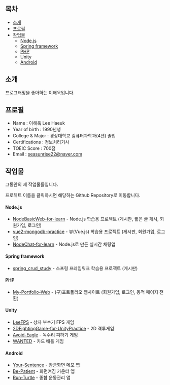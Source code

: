 ## 목차
- [소개](#소개)
- [프로필](#프로필)
- [작업물](#작업물)
  - [Node.js](#Node.js)
  - [Spring framework](#Spring)
  - [PHP](#PHP)
  - [Unity](#Unity)
  - [Android](#Android)
## 소개
프로그래밍을 좋아하는 이해욱입니다.
## 프로필
- Name : 이해욱 Lee Haeuk
- Year of birth : 1990년생
- College & Major : 경상대학교 컴퓨터과학과(4년) 졸업
- Certifications : 정보처리기사
- TOEIC Score : 700점
- Email : seasunrise22@naver.com
## 작업물
그동안의 제 작업물들입니다.

프로젝트 이름을 클릭하시면 해당하는 Github Repository로 이동합니다. 
#### Node.js
* [NodeBasicWeb-for-learn](https://github.com/seasunrise22/NodeBasicWeb-for-learn) - Node.js 학습용 프로젝트 (게시판, 짧은 글 게시, 회원가입, 로그인)
* [vue2-mongodb-practice](https://github.com/seasunrise22/vue2-mongodb-practice) - 뷰(Vue.js) 학습용 프로젝트 (게시판, 회원가입, 로그인)
* [NodeChat-for-learn](https://github.com/seasunrise22/NodeChat-for-learn) - Node.js로 만든 실시간 채팅앱
#### Spring framework
* [spring_crud_study](https://github.com/seasunrise22/spring_crud_study) - 스프링 프레임워크 학습용 프로젝트 (게시판)
#### PHP
* [My-Portfolio-Web](https://github.com/seasunrise22/My-Portfolio-Web) - (구)포트폴리오 웹사이트 (회원가입, 로그인, 동적 페이지 전환)
#### Unity
* [LeeFPS](https://github.com/seasunrise22/LeeFPS) - 상자 부수기 FPS 게임
* [2DFightingGame-for-UnityPractice](https://github.com/seasunrise22/2DFightingGame-for-UnityPractice) - 2D 격투게임
* [Avoid-Eagle](https://github.com/seasunrise22/Avoid-Eagle) - 독수리 피하기 게임
* [WANTED](https://github.com/seasunrise22/WANTED) - 카드 배틀 게임
#### Android
* [Your-Sentence](https://github.com/seasunrise22/Your-Sentence) - 잠금화면 메모 앱
* [Be-Patient](https://github.com/seasunrise22/Be-Patient) - 화면켜짐 카운터 앱
* [Run-Turtle](https://github.com/seasunrise22/android-RunTurtle) - 종합 운동관리 앱

